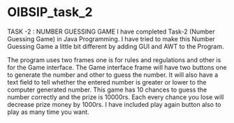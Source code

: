 # OIBSIP_task_2
TASK -2 : NUMBER GUESSING GAME
I have completed Task-2 (Number Guessing Game) in Java Programming.
I have tried to make this Number Guessing Game a little bit different by adding GUI and AWT to the Program.

The program uses two frames one is for rules and regulations and other is for the Game interface.
The Game interface frame will have two buttons one to generate the number and other to guess the number.
It will also have a text field to tell whether the entered number is greater or lower to the computer generated number.
This game has 10 chances to guess the number correctly and the prize is 10000rs.
Each every chance you lose will decrease prize money by 1000rs.
I have included play again button also to play as many time you want.
